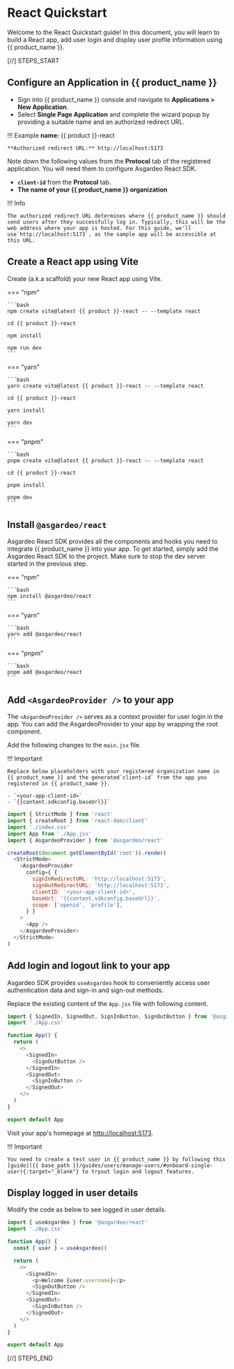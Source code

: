 # React Quickstart

Welcome to the React Quickstart guide! In this document, you will learn to build a React app, add user login and display user profile information using {{ product_name }}.

[//] STEPS_START

## Configure an Application in {{ product_name }}

- Sign into {{ product_name }} console and navigate to **Applications > New Application**.
- Select **Single Page Application** and complete the wizard popup by providing a suitable name and an authorized redirect URL. 

!!! Example
    **name:** {{ product }}-react
    
    **Authorized redirect URL:** http://localhost:5173

Note down the following values from the **Protocol** tab of the registered application. You will need them to configure  Asgardeo React SDK.

- **`client-id`** from the **Protocol** tab. 
- **The name of your {{ product_name }} organization**


!!! Info

    The authorized redirect URL determines where {{ product_name }} should send users after they successfully log in. Typically, this will be the web address where your app is hosted. For this guide, we'll use`http://localhost:5173`, as the sample app will be accessible at this URL.

## Create a React app using Vite

Create (a.k.a scaffold) your new React app using Vite.

=== "npm"

    ```bash
    npm create vite@latest {{ product }}-react -- --template react

    cd {{ product }}-react

    npm install

    npm run dev
    ```

=== "yarn"

    ```bash
    yarn create vite@latest {{ product }}-react -- --template react

    cd {{ product }}-react

    yarn install

    yarn dev
    ```

=== "pnpm"

    ```bash
    pnpm create vite@latest {{ product }}-react -- --template react

    cd {{ product }}-react

    pnpm install

    pnpm dev
    ```

## Install `@asgardeo/react`

Asgardeo React SDK provides all the components and hooks you need to integrate {{ product_name }} into your app. To get started, simply add the Asgardeo React SDK to the project. Make sure to stop the dev server started in the previous step. 

=== "npm"

    ```bash
    npm install @asgardeo/react
    ```

=== "yarn"

    ```bash
    yarn add @asgardeo/react
    ```

=== "pnpm"

    ```bash
    pnpm add @asgardeo/react
    ```

## Add `<AsgardeoProvider />` to your app

The `<AsgardeoProvider />` serves as a context provider for user login in the app. You can add the AsgardeoProvider to your app by wrapping  the root component.

Add the following changes to the `main.jsx` file.

!!! Important

    Replace below placeholders with your registered organization name in {{ product_name }} and the generated`client-id` from the app you registered in {{ product_name }}.

    - `<your-app-client-id>`
    - `{{content.sdkconfig.baseUrl}}`

```javascript title="src/main.jsx" hl_lines="5 9-14 16"
import { StrictMode } from 'react'
import { createRoot } from 'react-dom/client'
import './index.css'
import App from './App.jsx'
import { AsgardeoProvider } from '@asgardeo/react'

createRoot(document.getElementById('root')).render(
  <StrictMode>
    <AsgardeoProvider
      config={ {
        signInRedirectURL: 'http://localhost:5173',
        signOutRedirectURL: 'http://localhost:5173',
        clientID: '<your-app-client-id>',
        baseUrl: '{{content.sdkconfig.baseUrl}}',
        scope: ['openid', 'profile'],
      } }
    >
      <App />
    </AsgardeoProvider>
  </StrictMode>
)
```

## Add login and logout link to your app

Asgardeo SDK provides `useAsgardeo` hook to conveniently access user authentication data and sign-in and sign-out methods.

Replace the existing content of the `App.jsx` file with following content.

```javascript title="src/App.jsx"  hl_lines="1 7-12"
import { SignedIn, SignedOut, SignInButton, SignOutButton } from '@asgardeo/react'
import './App.css'

function App() {
  return (
    <>
      <SignedIn>
        <SignOutButton />
      </SignedIn>
      <SignedOut>
        <SignInButton />
      </SignedOut>
    </>
  )
}

export default App
```

Visit your app's homepage at [http://localhost:5173](http://localhost:5173).

!!! Important

    You need to create a test user in {{ product_name }} by following this [guide]({{ base_path }}/guides/users/manage-users/#onboard-single-user){:target="_blank"} to tryout login and logout features.

## Display logged in user details

Modify the code as below to see logged in user details.

```javascript title="src/App.jsx" hl_lines="5 10"
import { useAsgardeo } from '@asgardeo/react'
import './App.css'

function App() {
  const { user } = useAsgardeo()

  return (
    <>
      <SignedIn>
        <p>Welcome {user.username}</p>
        <SignOutButton />
      </SignedIn>
      <SignedOut>
        <SignInButton />
      </SignedOut>
    </>
  )
}

export default App
```

[//] STEPS_END
